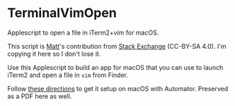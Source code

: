 # TerminalVimOpen

Applescript to open a file in iTerm2+vim for macOS.

This script is [Matt](https://apple.stackexchange.com/users/112381/matt)'s
contribution from [Stack Exchange](https://apple.stackexchange.com/a/444250)
(CC-BY-SA 4.0). I'm copying it here so I don't lose it.

Use this Applescript to build an app for macOS that you can use to launch
iTerm2 and open a file in `vim` from Finder.

Follow [these
directions](https://www.mattcrampton.com/blog/doubleclick_to_open_in_vim_on_osx/)
to get it setup on macOS with Automator. Preserved as a PDF here as well.
